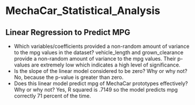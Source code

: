 # MechaCar_Statistical_Analysis
## Linear Regression to Predict MPG
- Which variables/coefficients provided a non-random amount of variance to the mpg values in the dataset?
vehicle_length and grown_clearance provide a non-random amount of variance to the mpg values. Their p-values are extremely low which indicates a high level of significance.
- Is the slope of the linear model considered to be zero? Why or why not?
No, because the p-value is greater than zero.
- Does this linear model predict mpg of MechaCar prototypes effectively? Why or why not?
Yes, R squared is .7149 so the model predicts mpg correctly 71 percent of the time.
